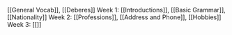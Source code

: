 [[General Vocab]], [[Deberes]]
Week 1: [[Introductions]], [[Basic Grammar]], [[Nationality]]
Week 2: [[Professions]], [[Address and Phone]], [[Hobbies]]
Week 3: [[]]